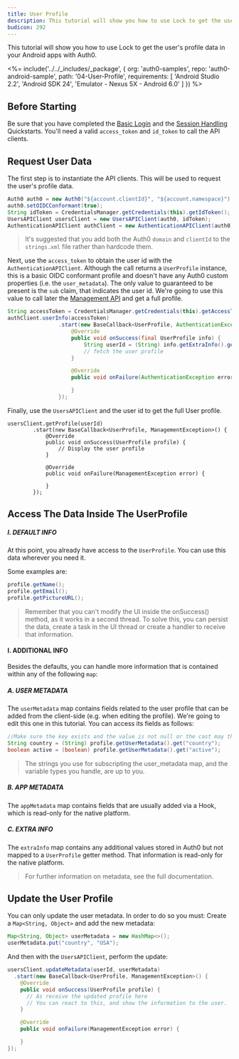 ```yaml
---
title: User Profile
description: This tutorial will show you how to use Lock to get the user's profile data.
budicon: 292
---
```


This tutorial will show you how to use Lock to get the user's profile data in your Android apps with Auth0.

<%= include('../../_includes/_package', {
  org: 'auth0-samples',
  repo: 'auth0-android-sample',
  path: '04-User-Profile',
  requirements: [
    'Android Studio 2.2',
    'Android SDK 24',
    'Emulator - Nexus 5X - Android 6.0'
  ]
}) %>

## Before Starting

Be sure that you have completed the [Basic Login](01-login) and the [Session Handling](03-session-handling) Quickstarts. You'll need a valid `access_token` and `id_token` to call the API clients.

## Request User Data

The first step is to instantiate the API clients. This will be used to request the user's profile data.

```java
Auth0 auth0 = new Auth0("${account.clientId}", "${account.namespace}")
auth0.setOIDCConformant(true);
String idToken = CredentialsManager.getCredentials(this).getIdToken();
UsersAPIClient usersClient = new UsersAPIClient(auth0, idToken);
AuthenticationAPIClient authClient = new AuthenticationAPIClient(auth0);
```

> It's suggested that you add both the Auth0 `domain` and `clientId` to the `strings.xml` file rather than hardcode them.

Next, use the `access_token` to obtain the user id with the `AuthenticationAPIClient`. Although the call returns a `UserProfile` instance, this is a basic OIDC conformant profile and doesn't have any Auth0 custom properties (i.e. the `user_metadata`). The only value to guaranteed to be present is the `sub` claim, that indicates the user id. We're going to use this value to call later the  [Management API](https://auth0.com/docs/api/management/v2#!/Users) and get a full profile.

```java
String accessToken = CredentialsManager.getCredentials(this).getAccessToken();
authClient.userInfo(accessToken)
                .start(new BaseCallback<UserProfile, AuthenticationException>() {
                    @Override
                    public void onSuccess(final UserProfile info) {
                        String userId = (String) info.getExtraInfo().get("sub");
                        // fetch the user profile
                    }

                    @Override
                    public void onFailure(AuthenticationException error) {

                    }
                });
```

Finally, use the `UsersAPIClient` and the user id to get the full User profile.

```java;
usersClient.getProfile(userId)
        .start(new BaseCallback<UserProfile, ManagementException>() {
            @Override
            public void onSuccess(UserProfile profile) {
                // Display the user profile
            }

            @Override
            public void onFailure(ManagementException error) {

            }
        });
```

## Access The Data Inside The UserProfile

##### I. DEFAULT INFO

At this point, you already have access to the `UserProfile`.
You can use this data wherever you need it.

Some examples are:

```java
profile.getName();
profile.getEmail();
profile.getPictureURL();
```

> Remember that you can't modify the UI inside the onSuccess() method, as it works in a second thread. To solve this, you can persist the data, create a task in the UI thread or create a handler to receive that information.

#### I. ADDITIONAL INFO

Besides the defaults, you can handle more information that is contained within any of the following `map`:

##### A. USER METADATA

The `userMetadata` map contains fields related to the user profile that can be added from the client-side (e.g. when editing the profile). We're going to edit this one in this tutorial. You can access its fields as follows:

```java
//Make sure the key exists and the value is not null or the cast may throw.
String country = (String) profile.getUserMetadata().get("country");
boolean active = (boolean) profile.getUserMetadata().get("active");
```

> The strings you use for subscripting the user_metadata map, and the variable types you handle, are up to you.

##### B. APP METADATA

The `appMetadata` map contains fields that are usually added via a Hook, which is read-only for the native platform.

##### C. EXTRA INFO

The `extraInfo` map contains any additional values stored in Auth0 but not mapped to a `UserProfile` getter method. That information is read-only for the native platform.

> For further information on metadata, see the full documentation.

## Update the User Profile

You can only update the user metadata. In order to do so you must:
Create a `Map<String, Object>` and add the new metadata:

```java
Map<String, Object> userMetadata = new HashMap<>();
userMetadata.put("country", "USA");
```
And then with the `UsersAPIClient`, perform the update:

```java
usersClient.updateMetadata(userId, userMetadata)
  .start(new BaseCallback<UserProfile, ManagementException>() {
    @Override
    public void onSuccess(UserProfile profile) {
      // As receive the updated profile here
      // You can react to this, and show the information to the user.
    }

    @Override
    public void onFailure(ManagementException error) {

    }
});
```
